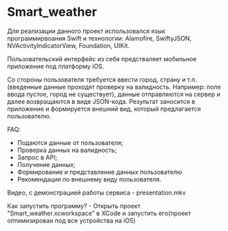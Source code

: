 # Smart_weather

Для реализации данного проект использовался язык программирвоания Swift и технологии: Alamofire, SwiftyJSON, NVActivityIndicatorView, Foundation, UIKit.

Пользовательский интерфейс из себя предстваляет мобильное приложение под платформу iOS.

Со стороны пользователя требуется ввести город, страну и т.п.(введенные данные проходят проверку на валидность. Например: поле ввода пустое, город не существует), данные отправляются на сервер и далее возвращаются в виде JSON-кода. Результат заносится в приложение и формируется внешний вид, который предлагается пользователю.

FAQ: 

- Подаются данные от пользователя;
- Проверка данных на валидность;
- Запрос в API;
- Получение данных;
- Формирование и представление данных пользователю
- Рекомендация по внешнему виду пользователя.

Видео, с демонстрацией работы сервиса - presentation.mkv

Как запустить программу? - Открыть проект "Smart_weather.xcworkspace" в XCode и запустить его(проект оптимизирован под все устройства на iOS)

